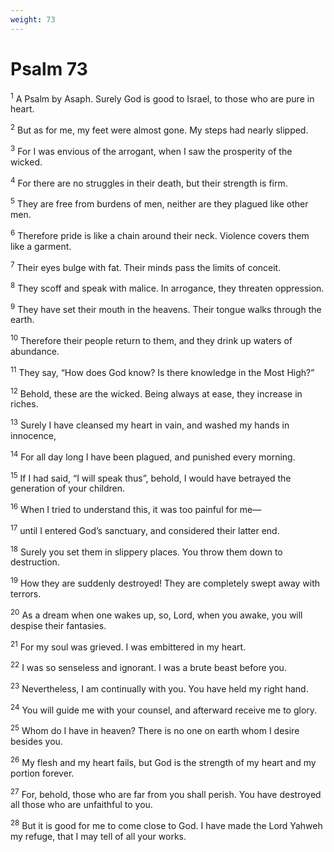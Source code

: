 ```yaml
---
weight: 73
---
```


# Psalm 73

<sup>1</sup> A Psalm by Asaph. Surely God is good to Israel, to those who are pure in heart. 

<sup>2</sup> But as for me, my feet were almost gone. My steps had nearly slipped. 

<sup>3</sup> For I was envious of the arrogant, when I saw the prosperity of the wicked. 

<sup>4</sup> For there are no struggles in their death, but their strength is firm. 

<sup>5</sup> They are free from burdens of men, neither are they plagued like other men. 

<sup>6</sup> Therefore pride is like a chain around their neck. Violence covers them like a garment. 

<sup>7</sup> Their eyes bulge with fat. Their minds pass the limits of conceit. 

<sup>8</sup> They scoff and speak with malice. In arrogance, they threaten oppression. 

<sup>9</sup> They have set their mouth in the heavens. Their tongue walks through the earth. 

<sup>10</sup> Therefore their people return to them, and they drink up waters of abundance. 

<sup>11</sup> They say, “How does God know? Is there knowledge in the Most High?” 

<sup>12</sup> Behold, these are the wicked. Being always at ease, they increase in riches. 

<sup>13</sup> Surely I have cleansed my heart in vain, and washed my hands in innocence, 

<sup>14</sup> For all day long I have been plagued, and punished every morning. 

<sup>15</sup> If I had said, “I will speak thus”, behold, I would have betrayed the generation of your children. 

<sup>16</sup> When I tried to understand this, it was too painful for me— 

<sup>17</sup> until I entered God’s sanctuary, and considered their latter end. 

<sup>18</sup> Surely you set them in slippery places. You throw them down to destruction. 

<sup>19</sup> How they are suddenly destroyed! They are completely swept away with terrors. 

<sup>20</sup> As a dream when one wakes up, so, Lord, when you awake, you will despise their fantasies. 

<sup>21</sup> For my soul was grieved. I was embittered in my heart. 

<sup>22</sup> I was so senseless and ignorant. I was a brute beast before you. 

<sup>23</sup> Nevertheless, I am continually with you. You have held my right hand. 

<sup>24</sup> You will guide me with your counsel, and afterward receive me to glory. 

<sup>25</sup> Whom do I have in heaven? There is no one on earth whom I desire besides you. 

<sup>26</sup> My flesh and my heart fails, but God is the strength of my heart and my portion forever. 

<sup>27</sup> For, behold, those who are far from you shall perish. You have destroyed all those who are unfaithful to you. 

<sup>28</sup> But it is good for me to come close to God. I have made the Lord Yahweh my refuge, that I may tell of all your works. 


